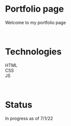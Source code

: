 # Portfolio page
Welcome to my portfolio page

<br/>

# Technologies 
HTML <br/>
CSS <br/>
JS <br/>

<br/>

# Status 
In progress as of 7/1/22
